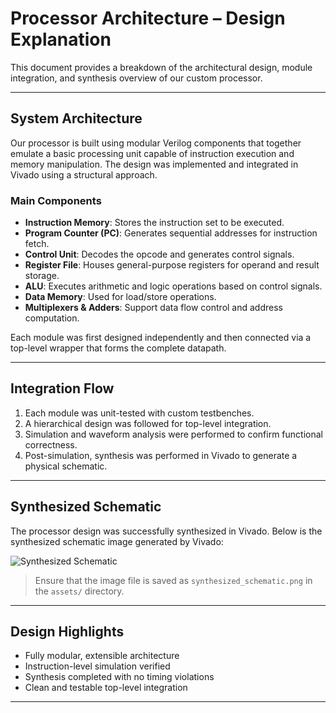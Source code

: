 # Processor Architecture – Design Explanation

This document provides a breakdown of the architectural design, module integration, and synthesis overview of our custom processor.

---

##  System Architecture

Our processor is built using modular Verilog components that together emulate a basic processing unit capable of instruction execution and memory manipulation. The design was implemented and integrated in Vivado using a structural approach.

### Main Components

- **Instruction Memory**: Stores the instruction set to be executed.
- **Program Counter (PC)**: Generates sequential addresses for instruction fetch.
- **Control Unit**: Decodes the opcode and generates control signals.
- **Register File**: Houses general-purpose registers for operand and result storage.
- **ALU**: Executes arithmetic and logic operations based on control signals.
- **Data Memory**: Used for load/store operations.
- **Multiplexers & Adders**: Support data flow control and address computation.

Each module was first designed independently and then connected via a top-level wrapper that forms the complete datapath.

---

## Integration Flow

1. Each module was unit-tested with custom testbenches.
2. A hierarchical design was followed for top-level integration.
3. Simulation and waveform analysis were performed to confirm functional correctness.
4. Post-simulation, synthesis was performed in Vivado to generate a physical schematic.

---

##  Synthesized Schematic

The processor design was successfully synthesized in Vivado. Below is the synthesized schematic image generated by Vivado:

![Synthesized Schematic](assets/synthesized_schematic.png)

> Ensure that the image file is saved as `synthesized_schematic.png` in the `assets/` directory.

---

##  Design Highlights

- Fully modular, extensible architecture
- Instruction-level simulation verified
- Synthesis completed with no timing violations
- Clean and testable top-level integration

---
